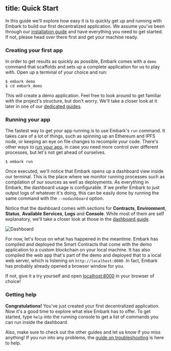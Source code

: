 title: Quick Start
---

In this guide we'll explore how easy it is to quickly get up and running with Embark to build our first decentralized application. We assume you've been through our [installation guide](installation.html) and have everything you need to get started. If not, please head over there first and get your machine ready.

### Creating your first app

In order to get results as quickly as possible, Embark comes with a `demo` command that scaffolds and sets up a complete application for us to play with. Open up a terminal of your choice and run:

<pre><code class="shell">$ embark demo
$ cd embark_demo
</code></pre>

This will create a demo application. Feel free to look around to get familiar with the project's structure, but don't worry. We'll take a closer look at it later in one of our [dedicated guides](structure.html).

### Running your app

The fastest way to get your app running is to use Embark's `run` command. It takes care of a lot of things, such as spinning up an Ethereum and IPFS node, or keeping an eye on file changes to recompile your code. There's other ways to [run your app](running_apps.html), in case you need more control over different processes, but let's not get ahead of ourselves.

<pre><code class="shell">$ embark run</code></pre>

Once executed, we'll notice that Embark opens up a dashboard view inside our terminal. This is the place where we monitor running processes such as compilation of our sources as well as deployments. As everything in Embark, the dashboard usage is configurable. If we prefer Embark to just output logs of whatever it's doing, this can be easily done by running the same command with the `--nodashboard` option.

Notice that the dashboard comes with sections for **Contracts**, **Environment**, **Status**, **Available Services**, **Logs** and **Console**. While most of them are self explanatory, we'll take a closer look at those in the [dashboard guide](dashboard.html).

![Dashboard](http://i.imgur.com/s4OQZpu.jpg)

For now, let's focus on what has happened in the meantime. Embark has compiled and deployed the Smart Contracts that come with the demo application to a custom blockchain on your local machine. It has also compiled the web app that's part of the demo and deployed that to a local web server, which is listening on `http://localhost:8000`. In fact, Embark has probably already opened a browser window for you. 

If not, give it a try yourself and open [localhost:8000](http://localhost:8000) in your browser of choice!

### Getting help

**Congratulations!** You've just created your first decentralized application. Now it's a good time to explore what else Embark has to offer. To get started, type `help` into the running console to get a list of commands you can run inside the dashboard.

Also, make sure to check out the other guides and let us know if you miss anything! If you run into any problems, the [guide on troubleshooting](troubleshooting.html) is here to help.


